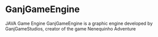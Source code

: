 # GanjGameEngine
JAVA Game Engine
GanjGameEngine is a graphic engine developed by GanjGameStudios, creator of the game Nenequinho Adventure
